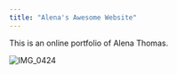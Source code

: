 ```yaml
---
title: "Alena's Awesome Website" 
---
```


This is an online portfolio of Alena Thomas.


![IMG_0424](https://user-images.githubusercontent.com/107150052/172914472-59d7745c-b65e-45fa-a4e3-92578de820e7.jpg)

